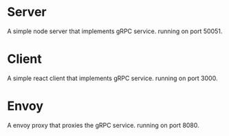 
# Server
A simple node server that implements gRPC service. running on port 50051.

# Client
A simple react client that implements gRPC service. running on port 3000.

# Envoy
A  envoy proxy that proxies the gRPC service. running on port 8080.
